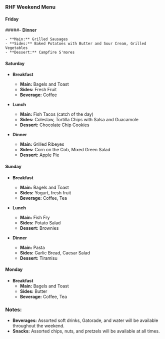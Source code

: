 ### **RHF Weekend Menu**

#### **Friday**
#####- **Dinner**

	- **Main:** Grilled Sausages
	- **Sides:** Baked Potatoes with Butter and Sour Cream, Grilled Vegetables
	- **Dessert:** Campfire S'mores

#### **Saturday**
- **Breakfast**
  
  - **Main:** Bagels and Toast
  - **Sides:** Fresh Fruit
  - **Beverage:** Coffee

- **Lunch**
  - **Main:** Fish Tacos (catch of the day)
  - **Sides:** Coleslaw, Tortilla Chips with Salsa and Guacamole
  - **Dessert:** Chocolate Chip Cookies

- **Dinner**
  - **Main:** Grilled Ribeyes
  - **Sides:** Corn on the Cob, Mixed Green Salad
  - **Dessert:** Apple Pie

#### **Sunday**

- **Breakfast**
  - **Main:** Bagels and Toast
  - **Sides:** Yogurt, fresh fruit
  - **Beverage:** Coffee, Tea

- **Lunch**
  - **Main:** Fish Fry
  - **Sides:** Potato Salad
  - **Dessert:** Brownies
- **Dinner**
  - **Main:** Pasta
  - **Sides:** Garlic Bread, Caesar Salad
  - **Dessert:** Tiramisu

#### **Monday**
- **Breakfast**
  - **Main:** Bagels and Toast
  - **Sides:** Butter
  - **Beverage:** Coffee, Tea

### **Notes:**
- **Beverages:** Assorted soft drinks, Gatorade, and water will be available throughout the weekend.
- **Snacks:** Assorted chips, nuts, and pretzels will be available at all times.

